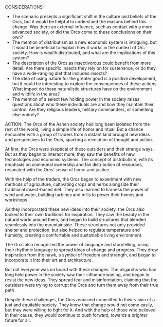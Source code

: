 CONSIDERATIONS:
- The scenario presents a significant shift in the culture and beliefs of the Orcs, but it would be helpful to understand the reasons behind this change. Was there an external influence, such as contact with a more advanced society, or did the Orcs come to these conclusions on their own?
- The mention of distributism as a new economic system is intriguing, but it would be beneficial to explain how it works in the context of Orc society. How is wealth distributed, and what are the implications of this system?
- The description of the Orcs as insectivorous could benefit from more detail. Are there specific insects they rely on for sustenance, or do they have a wide-ranging diet that includes insects?
- The idea of using nature for the greater good is a positive development, but it could be interesting to explore the consequences of these actions. What impact do these naturalistic structures have on the environment and wildlife in the area?
- The mention of a select few holding power in the society raises questions about who these individuals are and how they maintain their control. Are they religious leaders, military commanders, or something else entirely?

ACTION:
The Orcs of the Ashen society had long been isolated from the rest of the world, living a simple life of honor and ritual. But a chance encounter with a group of traders from a distant land brought new ideas and perspectives to the Orcs, sparking a revolution of thought and action.

At first, the Orcs were skeptical of these outsiders and their strange ways. But as they began to interact more, they saw the benefits of new technologies and economic systems. The concept of distributism, with its emphasis on communal ownership and fair distribution of resources, resonated with the Orcs' sense of honor and justice.

With the help of the traders, the Orcs began to experiment with new methods of agriculture, cultivating crops and herbs alongside their traditional insect-based diet. They also learned to harness the power of wind and water, building turbines and mills to power their homes and workshops.

As they incorporated these new ideas into their society, the Orcs also looked to their own traditions for inspiration. They saw the beauty in the natural world around them, and began to build structures that blended seamlessly into the mountainside. These structures not only provided shelter and protection, but also helped to regulate temperature and humidity, creating a comfortable and sustainable living environment.

The Orcs also recognized the power of language and storytelling, using their rhythmic language to spread ideas of change and progress. They drew inspiration from the hawk, a symbol of freedom and strength, and began to incorporate it into their art and architecture.

But not everyone was on board with these changes. The oligarchs who had long held power in the society saw their influence waning, and began to resist the new ideas. They spread fear and misinformation, claiming that the outsiders were trying to corrupt the Orcs and turn them away from their true path.

Despite these challenges, the Orcs remained committed to their vision of a just and equitable society. They knew that change would not come easily, but they were willing to fight for it. And with the help of those who believed in their cause, they would continue to push forward, towards a brighter future for all.